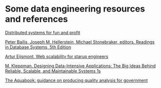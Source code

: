 # Some data engineering resources and references

[Distributed systems for fun and profit](http://book.mixu.net/distsys/)

[Peter Bailis, Joseph M. Hellerstein, Michael Stonebraker, editors. Readings in Database Systems, 5th Edition
](http://www.redbook.io/)

[Artur Eijsmont, Web scalability for starup engineers](https://www.amazon.com/dp/B00ZPS4KI0/)

[M. Kleppman. Designing Data-Intensive Applications: The Big Ideas Behind Reliable, Scalable, and Maintainable Systems 1s](https://www.amazon.com/dp/1449373321/)

[The Aquabook: guidance on producing quality analysis for government ](https://www.gov.uk/government/publications/the-aqua-book-guidance-on-producing-quality-analysis-for-government)

